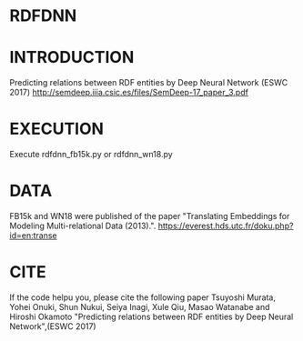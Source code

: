 # RDFDNN
# INTRODUCTION
Predicting relations between RDF entities by Deep Neural Network (ESWC 2017)
http://semdeep.iiia.csic.es/files/SemDeep-17_paper_3.pdf

# EXECUTION
Execute rdfdnn_fb15k.py or rdfdnn_wn18.py

# DATA
FB15k and WN18 were published of the paper "Translating Embeddings for Modeling Multi-relational Data (2013).".
https://everest.hds.utc.fr/doku.php?id=en:transe

# CITE
If the code helpu you, please cite the following paper
Tsuyoshi Murata, Yohei Onuki, Shun Nukui, Seiya Inagi, Xule Qiu, Masao Watanabe and Hiroshi Okamoto "Predicting relations between RDF entities by Deep Neural Network",(ESWC 2017)

